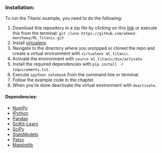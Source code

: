### Installation:

To run the Titanic example, you need to do the following:

1. Download this repository in a zip file by clicking on this [link](https://github.com/ahmed-menshawy/ML_Titanic/archive/master.zip) or execute this from the terminal:
`git clone https://github.com/ahmed-menshawy/ML_Titanic.git`
2. Install [virtualenv](http://virtualenv.readthedocs.org/en/latest/installation.html).
3. Navigate to the directory where you unzipped or cloned the repo and create a virtual environment with `virtualenv ml_titanic`.
4. Activate the environment with `source ml_titanic/bin/activate`
5. Install the required dependencies with `pip install -r requirements.txt`.
6. Execute `ipython notebook` from the command line or terminal.
7. Follow the example code in the chapter.
8. When you're done deactivate the virtual environment with `deactivate`.


#### Dependencies:
* [NumPy](http://www.numpy.org/)
* [IPython](http://ipython.org/)
* [Pandas](http://pandas.pydata.org/)
* [SciKit-Learn](http://scikit-learn.org/stable/)
* [SciPy](http://www.scipy.org/)
* [StatsModels](http://statsmodels.sourceforge.net/)
* [Patsy](http://patsy.readthedocs.org/en/latest/)
* [Matplotlib](http://matplotlib.org/)
